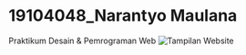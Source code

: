 # 19104048_Narantyo Maulana
Praktikum Desain &amp; Pemrograman Web
![Tampilan Website](https://i.ibb.co/sFQRmcN/WebITTP.png)
